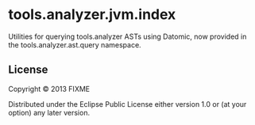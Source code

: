 # tools.analyzer.jvm.index

Utilities for querying tools.analyzer ASTs using Datomic, now provided in the tools.analyzer.ast.query namespace.

## License

Copyright © 2013 FIXME

Distributed under the Eclipse Public License either version 1.0 or (at
your option) any later version.

